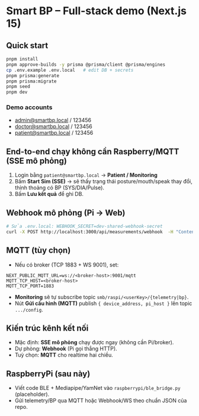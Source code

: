 # Smart BP – Full-stack demo (Next.js 15)

## Quick start
```bash
pnpm install
pnpm approve-builds -y prisma @prisma/client @prisma/engines
cp .env.example .env.local   # edit DB + secrets
pnpm prisma:generate
pnpm prisma:migrate
pnpm seed
pnpm dev
```

### Demo accounts
- admin@smartbp.local / 123456
- doctor@smartbp.local / 123456
- patient@smartbp.local / 123456

## End-to-end chạy không cần Raspberry/MQTT (SSE mô phỏng)
1) Login bằng `patient@smartbp.local` → **Patient / Monitoring**  
2) Bấm **Start Sim (SSE)** → sẽ thấy trạng thái posture/mouth/speak thay đổi, thỉnh thoảng có BP (SYS/DIA/Pulse).  
3) Bấm **Lưu kết quả** để ghi DB.

## Webhook mô phỏng (Pi → Web)
```bash
# Sửa .env.local: WEBHOOK_SECRET=dev-shared-webhook-secret
curl -X POST http://localhost:3000/api/measurements/webhook  -H "Content-Type: application/json"  -H "Authorization: Bearer dev-shared-webhook-secret"  -d '{"userKey":"patient@smartbp.local","sys":130,"dia":84,"pulse":72,"telemetry":{"posture_ok":true,"mouth_open":false,"speak":false}}'
```

## MQTT (tùy chọn)
- Nếu có broker (TCP 1883 + WS 9001), set:
```
NEXT_PUBLIC_MQTT_URL=ws://<broker-host>:9001/mqtt
MQTT_TCP_HOST=<broker-host>
MQTT_TCP_PORT=1883
```
- **Monitoring** sẽ tự subscribe topic `smb/raspi/<userKey>/{telemetry|bp}`.
- Nút **Gửi cấu hình (MQTT)** publish `{ device_address, pi_host }` lên topic `.../config`.

## Kiến trúc kênh kết nối
- Mặc định: **SSE mô phỏng** chạy được ngay (không cần Pi/broker).
- Dự phòng: **Webhook** (Pi gọi thẳng HTTP).
- Tuỳ chọn: **MQTT** cho realtime hai chiều.

## RaspberryPi (sau này)
- Viết code BLE + Mediapipe/YamNet vào `raspberrypi/ble_bridge.py` (placeholder).  
- Gửi telemetry/BP qua MQTT hoặc Webhook/WS theo chuẩn JSON của repo.
